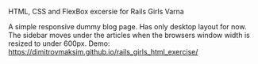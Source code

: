 
 HTML, CSS and FlexBox excersie for Rails Girls Varna

A simple responsive dummy blog page. Has only desktop layout for now. The sidebar moves under the articles when the browsers window width is resized to under 600px. Demo: https://dimitrovmaksim.github.io/rails_girls_html_exercise/

